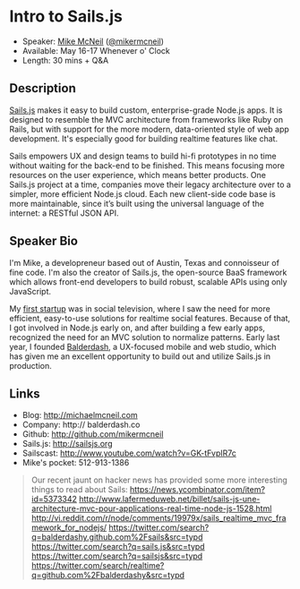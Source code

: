 # Intro to Sails.js

+ Speaker: <a href="linkedin.com/in/mikermcneil">Mike McNeil</a> (<a href="https://twitter.com/mikermcneil">@mikermcneil</a>)
+ Available: May 16-17 Whenever o' Clock
+ Length: 30 mins + Q&A

## Description

<a href="http://sailsjs.com">Sails.js</a> makes it easy to build custom, enterprise-grade Node.js apps. It is designed to resemble the MVC architecture from frameworks like Ruby on Rails, but with support for the more modern, data-oriented style of web app development. It's especially good for building realtime features like chat.

Sails empowers UX and design teams to build hi-fi prototypes in no time without waiting for the back-end to be finished.  This means focusing more resources on the user experience, which means better products. One Sails.js project at a time, companies move their legacy architecture over to a simpler, more efficient Node.js cloud. Each new client-side code base is more maintainable, since it’s built using the universal language of the internet: a RESTful JSON API.


## Speaker Bio
I'm Mike, a developreneur based out of Austin, Texas and connoisseur of fine code.  I'm also the creator of Sails.js, the open-source BaaS framework which allows front-end developers to build robust, scalable APIs using only JavaScript.

My <a href="http://www.sencha.com/apps/blinktop/">first startup</a> was in social television, where I saw the need for more efficient, easy-to-use solutions for realtime social features.  Because of that, I got involved in Node.js early on, and after building a few early apps, recognized the need for an MVC solution to normalize patterns.  Early last year, I founded <a href="http://balderdash.co">Balderdash</a>, a UX-focused mobile and web studio, which has given me an excellent opportunity to build out and utilize Sails.js in production.

## Links

+ Blog: http://michaelmcneil.com
+ Company: http:// balderdash.co
+ Github: http://github.com/mikermcneil
+ Sails.js: http://sailsjs.org
+ Sailscast: http://www.youtube.com/watch?v=GK-tFvpIR7c
+ Mike's pocket: 512-913-1386


> Our recent jaunt on hacker news has provided some more interesting things to read about Sails:
> https://news.ycombinator.com/item?id=5373342
> http://www.lafermeduweb.net/billet/sails-js-une-architecture-mvc-pour-applications-real-time-node-js-1528.html
> http://vi.reddit.com/r/node/comments/19979x/sails_realtime_mvc_framework_for_nodejs/
> https://twitter.com/search?q=balderdashy.github.com%2Fsails&src=typd
> https://twitter.com/search?q=sails.js&src=typd
> https://twitter.com/search?q=sailsjs&src=typd
> https://twitter.com/search/realtime?q=github.com%2Fbalderdashy&src=typd
